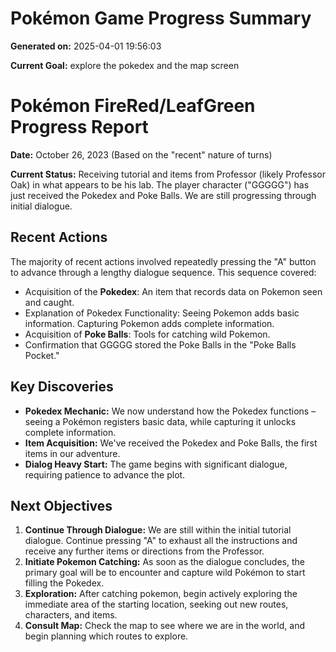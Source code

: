 # Pokémon Game Progress Summary

**Generated on:** 2025-04-01 19:56:03

**Current Goal:** explore the pokedex and the map screen


# Pokémon FireRed/LeafGreen Progress Report

**Date:** October 26, 2023 (Based on the "recent" nature of turns)

**Current Status:**  Receiving tutorial and items from Professor (likely Professor Oak) in what appears to be his lab. The player character ("GGGGG") has just received the Pokedex and Poke Balls. We are still progressing through initial dialogue.

## Recent Actions

The majority of recent actions involved repeatedly pressing the "A" button to advance through a lengthy dialogue sequence. This sequence covered:

*   Acquisition of the **Pokedex**: An item that records data on Pokemon seen and caught.
*   Explanation of Pokedex Functionality: Seeing Pokemon adds basic information. Capturing Pokemon adds complete information.
*   Acquisition of **Poke Balls**:  Tools for catching wild Pokemon.
*   Confirmation that GGGGG stored the Poke Balls in the "Poke Balls Pocket."

## Key Discoveries

*   **Pokedex Mechanic:** We now understand how the Pokedex functions – seeing a Pokémon registers basic data, while capturing it unlocks complete information.
*   **Item Acquisition:**  We've received the Pokedex and Poke Balls, the first items in our adventure.
*   **Dialog Heavy Start:** The game begins with significant dialogue, requiring patience to advance the plot.

## Next Objectives

1.  **Continue Through Dialogue:**  We are still within the initial tutorial dialogue. Continue pressing "A" to exhaust all the instructions and receive any further items or directions from the Professor.
2.  **Initiate Pokemon Catching:** As soon as the dialogue concludes, the primary goal will be to encounter and capture wild Pokémon to start filling the Pokedex.
3.  **Exploration:** After catching pokemon, begin actively exploring the immediate area of the starting location, seeking out new routes, characters, and items.
4. **Consult Map:** Check the map to see where we are in the world, and begin planning which routes to explore.
